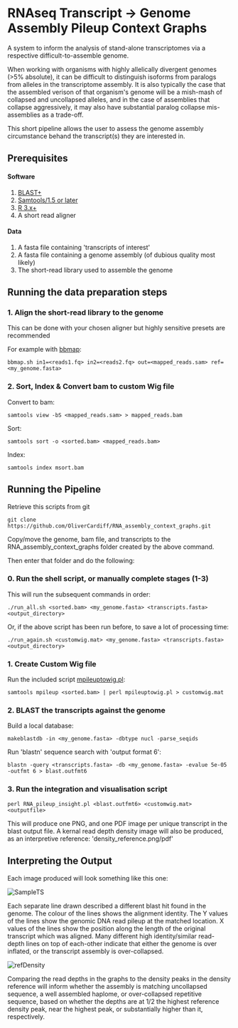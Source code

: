 # RNAseq Transcript -> Genome Assembly Pileup Context Graphs

A system to inform the analysis of stand-alone transcriptomes via a respective difficult-to-assemble genome.

When working with organisms with highly allelically divergent genomes (>5% absolute), it can be difficult to distinguish isoforms from paralogs from alleles in the transcriptome assembly. It is also typically the case that the assembled verison of that organism's genome will be a mish-mash of collapsed and uncollapsed alleles, and in the case of assemblies that collapse aggressively, it may also have substantial paralog collapse mis-assemblies as a trade-off.

This short pipeline allows the user to assess the genome assembly circumstance behand the transcript(s) they are interested in.

## Prerequisites 

#### Software

1. [BLAST+](https://blast.ncbi.nlm.nih.gov/Blast.cgi?CMD=Web&PAGE_TYPE=BlastDocs&DOC_TYPE=Download)
2. [Samtools/1.5 or later](http://www.htslib.org/download/)
3. [R 3.x+](https://www.r-project.org/)
4. A short read aligner

#### Data

1. A fasta file containing 'transcripts of interest'
2. A fasta file containing a genome assembly (of dubious quality most likely)
3. The short-read library used to assemble the genome

## Running the data preparation steps

### 1. Align the short-read library to the genome

This can be done with your chosen aligner but highly sensitive presets are recommended

For example with [bbmap](https://github.com/BioInfoTools/BBMap):

```bbmap.sh in1=<reads1.fq> in2=<reads2.fq> out=<mapped_reads.sam> ref=<my_genome.fasta>```

### 2. Sort, Index & Convert bam to custom Wig file

Convert to bam:

```samtools view -bS <mapped_reads.sam> > mapped_reads.bam```

Sort:

```samtools sort -o <sorted.bam> <mapped_reads.bam>```

Index:

```samtools index msort.bam```

## Running the Pipeline

Retrieve this scripts from git

```git clone https://github.com/OliverCardiff/RNA_assembly_context_graphs.git```

Copy/move the genome, bam file, and transcripts to the RNA_assembly_context_graphs folder created by the above command.

Then enter that folder and do the following:

### 0. Run the shell script, or manually complete stages (1-3)

This will run the subsequent commands in order:

```./run_all.sh <sorted.bam> <my_genome.fasta> <transcripts.fasta> <output_directory>```

Or, if the above script has been run before, to save a lot of processing time:

```./run_again.sh <customwig.mat> <my_genome.fasta> <transcripts.fasta> <output_directory>```

### 1. Create Custom Wig file

Run the included script [mpileuptowig.pl](mpileuptowig.pl):

```samtools mpileup <sorted.bam> | perl mpileuptowig.pl > customwig.mat```

### 2. BLAST the transcripts against the genome

Build a local database:

```makeblastdb -in <my_genome.fasta> -dbtype nucl -parse_seqids```

Run 'blastn' sequence search with 'output format 6':

```blastn -query <transcripts.fasta> -db <my_genome.fasta> -evalue 5e-05 -outfmt 6 > blast.outfmt6 ```

### 3. Run the integration and visualisation script

```perl RNA_pileup_insight.pl <blast.outfmt6> <customwig.mat> <outputfile>```

This will produce one PNG, and one PDF image per unique transcript in the blast output file. A kernal read depth density image will also be produced, as an interpretive reference: 'density_reference.png/pdf'

## Interpreting the Output

Each image produced will look something like this one:

![SampleTS](sample/sample_transcript.png)

Each separate line drawn described a different blast hit found in the genome. The colour of the lines shows the alignment identity. The Y values of the lines show the genomic DNA read pileup at the matched location. X values of the lines show the position along the length of the original transcript which was aligned. Many different high identity/similar read-depth lines on top of each-other indicate that either the genome is over inflated, or the transcript assembly is over-collapsed. 

![refDensity](sample/reference_density.png)

Comparing the read depths in the graphs to the density peaks in the density reference will inform whether the assembly is matching uncollapsed sequence, a well assembled haplome, or over-collapsed repetitive sequence, based on whether the depths are at 1/2 the highest reference density peak, near the highest peak, or substantially higher than it, respectively.
